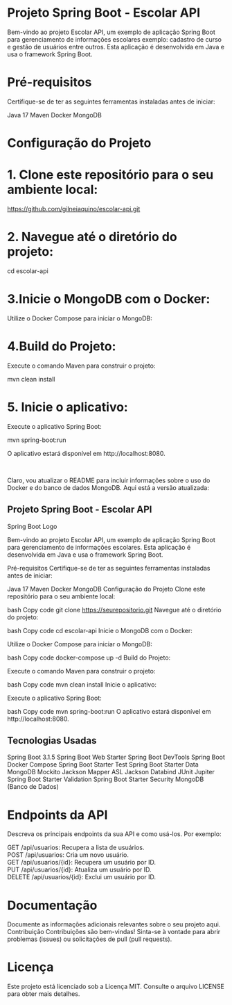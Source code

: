 # Projeto Spring Boot - Escolar API

Bem-vindo ao projeto Escolar API, um exemplo de aplicação Spring Boot para gerenciamento de informações escolares exemplo: cadastro de curso e gestão de usuários entre outros. 
Esta aplicação é desenvolvida em Java e usa o framework Spring Boot.

# Pré-requisitos
Certifique-se de ter as seguintes ferramentas instaladas antes de iniciar:

Java 17
Maven
Docker
MongoDB

# Configuração do Projeto

# 1. Clone este repositório para o seu ambiente local:

https://github.com/gilneiaquino/escolar-api.git

# 2. Navegue até o diretório do projeto:
cd escolar-api

# 3.Inicie o MongoDB com o Docker:


Utilize o Docker Compose para iniciar o MongoDB:

# 4.Build do Projeto:
Execute o comando Maven para construir o projeto:

mvn clean install

# 5. Inicie o aplicativo:
Execute o aplicativo Spring Boot:

mvn spring-boot:run

O aplicativo estará disponível em http://localhost:8080.

<br> 

Claro, vou atualizar o README para incluir informações sobre o uso do Docker e do banco de dados MongoDB. Aqui está a versão atualizada:

## Projeto Spring Boot - Escolar API
Spring Boot Logo

 Bem-vindo ao projeto Escolar API, um exemplo de aplicação Spring Boot para gerenciamento de informações escolares. Esta aplicação é desenvolvida em Java e usa o framework Spring Boot.

Pré-requisitos
Certifique-se de ter as seguintes ferramentas instaladas antes de iniciar:

Java 17
Maven
Docker
MongoDB
Configuração do Projeto
Clone este repositório para o seu ambiente local:

bash
Copy code
git clone https://seurepositorio.git
Navegue até o diretório do projeto:

bash
Copy code
cd escolar-api
Inicie o MongoDB com o Docker:

Utilize o Docker Compose para iniciar o MongoDB:

bash
Copy code
docker-compose up -d
Build do Projeto:

Execute o comando Maven para construir o projeto:

bash
Copy code
mvn clean install
Inicie o aplicativo:

Execute o aplicativo Spring Boot:

bash
Copy code
mvn spring-boot:run
O aplicativo estará disponível em http://localhost:8080.

## Tecnologias Usadas

Spring Boot 3.1.5
Spring Boot Web Starter
Spring Boot DevTools
Spring Boot Docker Compose
Spring Boot Starter Test
Spring Boot Starter Data MongoDB
Mockito
Jackson Mapper ASL
Jackson Databind
JUnit Jupiter
Spring Boot Starter Validation
Spring Boot Starter Security
MongoDB (Banco de Dados)

# Endpoints da API
Descreva os principais endpoints da sua API e como usá-los. Por exemplo:

GET /api/usuarios: Recupera a lista de usuários. <br>
POST /api/usuarios: Cria um novo usuário.<br>
GET /api/usuarios/{id}: Recupera um usuário por ID.<br>
PUT /api/usuarios/{id}: Atualiza um usuário por ID.<br>
DELETE /api/usuarios/{id}: Exclui um usuário por ID.<br>

# Documentação
Documente as informações adicionais relevantes sobre o seu projeto aqui.
Contribuição
Contribuições são bem-vindas! Sinta-se à vontade para abrir problemas (issues) ou solicitações de pull (pull requests).

# Licença
Este projeto está licenciado sob a Licença MIT. Consulte o arquivo LICENSE para obter mais detalhes.

